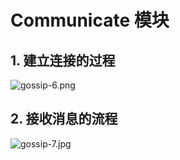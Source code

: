 # Communicate 模块

## 1. 建立连接的过程

![gossip-6.png](../../assets/gossip-6.png)

## 2. 接收消息的流程

![gossip-7.jpg](../../assets/gossip-7.jpg)